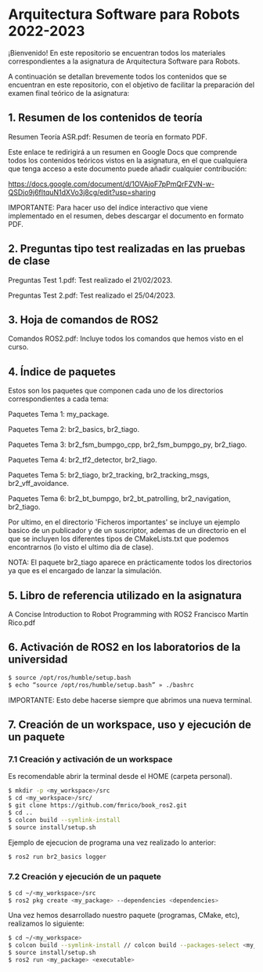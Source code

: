 # Arquitectura Software para Robots 2022-2023

¡Bienvenido! En este repositorio se encuentran todos los materiales correspondientes a la asignatura de Arquitectura Software para Robots.

A continuación se detallan brevemente todos los contenidos que se encuentran en este repositorio, con el objetivo de facilitar la preparación del examen final teórico de la asignatura:

## 1. Resumen de los contenidos de teoría

Resumen Teoría ASR.pdf: Resumen de teoría en formato PDF.

Este enlace te redirigirá a un resumen en Google Docs que comprende todos los contenidos teóricos vistos en la asignatura, en el que cualquiera que tenga acceso a este documento puede añadir cualquier contribución:

https://docs.google.com/document/d/1OVAjoF7pPmQrFZVN-w-QSDjo9j6fItquN1dXVo3j8cg/edit?usp=sharing

IMPORTANTE: Para hacer uso del índice interactivo que viene implementado en el resumen, debes descargar el documento en formato PDF.

## 2. Preguntas tipo test realizadas en las pruebas de clase

Preguntas Test 1.pdf: Test realizado el 21/02/2023.

Preguntas Test 2.pdf: Test realizado el 25/04/2023.

## 3. Hoja de comandos de ROS2

Comandos ROS2.pdf: Incluye todos los comandos que hemos visto en el curso.

## 4. Índice de paquetes

Estos son los paquetes que componen cada uno de los directorios correspondientes a cada tema:

Paquetes Tema 1: my_package.

Paquetes Tema 2: br2_basics, br2_tiago.

Paquetes Tema 3: br2_fsm_bumpgo_cpp, br2_fsm_bumpgo_py, br2_tiago.

Paquetes Tema 4: br2_tf2_detector, br2_tiago.

Paquetes Tema 5: br2_tiago, br2_tracking, br2_tracking_msgs, br2_vff_avoidance.

Paquetes Tema 6: br2_bt_bumpgo, br2_bt_patrolling, br2_navigation, br2_tiago.

Por ultimo, en el directorio 'Ficheros importantes' se incluye un ejemplo basico de un publicador y de un suscriptor, ademas de un directorio en el que se incluyen los diferentes tipos de CMakeLists.txt que podemos encontrarnos (lo visto el ultimo dia de clase).

NOTA: El paquete br2_tiago aparece en prácticamente todos los directorios ya que es el encargado de lanzar la simulación.

## 5. Libro de referencia utilizado en la asignatura

A Concise Introduction to Robot Programming with ROS2 Francisco Martín Rico.pdf

## 6. Activación de ROS2 en los laboratorios de la universidad

```sh
$ source /opt/ros/humble/setup.bash
$ echo “source /opt/ros/humble/setup.bash” » ./bashrc
```

IMPORTANTE: Esto debe hacerse siempre que abrimos una nueva terminal.

## 7. Creación de un workspace, uso y ejecución de un paquete

### 7.1 Creación y activación de un workspace

Es recomendable abrir la terminal desde el HOME (carpeta personal).

```sh
$ mkdir -p <my_workspace>/src
$ cd <my_workspace>/src/
$ git clone https://github.com/fmrico/book_ros2.git
$ cd ..
$ colcon build --symlink-install
$ source install/setup.sh
```
Ejemplo de ejecucion de programa una vez realizado lo anterior:

```sh
$ ros2 run br2_basics logger
```

### 7.2 Creación y ejecución de un paquete

```sh
$ cd ~/<my_workspace>/src
$ ros2 pkg create <my_package> --dependencies <dependencies>
```

Una vez hemos desarrollado nuestro paquete (programas, CMake, etc), realizamos lo siguiente:

```sh
$ cd ~/<my_workspace>
$ colcon build --symlink-install // colcon build --packages-select <my_package>
$ source install/setup.sh
$ ros2 run <my_package> <executable>
```

